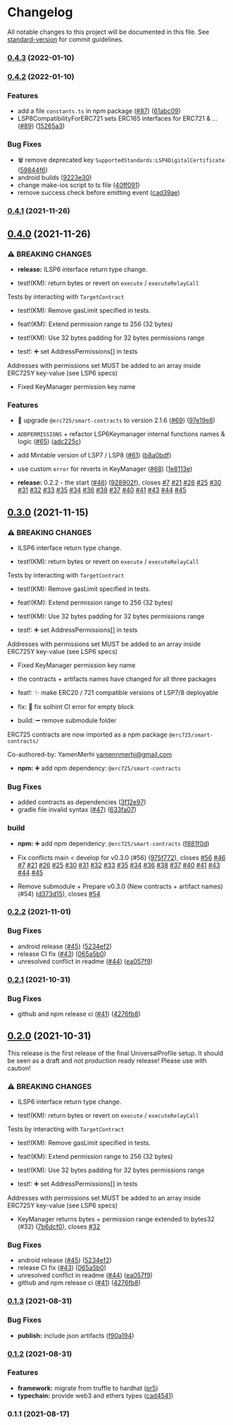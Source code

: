 # Changelog

All notable changes to this project will be documented in this file. See [standard-version](https://github.com/conventional-changelog/standard-version) for commit guidelines.

### [0.4.3](https://github.com/lukso-network/lsp-smart-contracts/compare/v0.4.2...v0.4.3) (2022-01-10)

### [0.4.2](https://github.com/lukso-network/lsp-smart-contracts/compare/v0.4.1...v0.4.2) (2022-01-10)


### Features

* add a file `constants.ts` in npm package ([#87](https://github.com/lukso-network/lsp-smart-contracts/issues/87)) ([61abc09](https://github.com/lukso-network/lsp-smart-contracts/commit/61abc09f824e502778756d3c015d7f982ebe9258))
* LSP8CompatibilityForERC721 sets ERC165 interfaces for ERC721 & … ([#89](https://github.com/lukso-network/lsp-smart-contracts/issues/89)) ([15265a3](https://github.com/lukso-network/lsp-smart-contracts/commit/15265a35e186f80031b53bb80514fa4f95b3f843))


### Bug Fixes

* :wastebasket: remove deprecated key `SupportedStandards:LSP4DigitalCertificate` ([59844f6](https://github.com/lukso-network/lsp-smart-contracts/commit/59844f602dd30f6e2ef7f0dae75b57f9cf2ed704))
* android builds ([9223e30](https://github.com/lukso-network/lsp-smart-contracts/commit/9223e307f62e251b7b3c7eee7678552350f91d5e))
* change make-ios script to ts file ([40ff091](https://github.com/lukso-network/lsp-smart-contracts/commit/40ff091444ced6488f11b55075ee9e029b9dbdae))
* remove success check before emitting event ([cad39ae](https://github.com/lukso-network/lsp-smart-contracts/commit/cad39ae189f5757a50ff735d4067557b10ae7be8))

### [0.4.1](https://github.com/lukso-network/universalprofile-smart-contracts/compare/v0.4.0...v0.4.1) (2021-11-26)

## [0.4.0](https://github.com/lukso-network/universalprofile-smart-contracts/compare/v0.3.0...v0.4.0) (2021-11-26)


### ⚠ BREAKING CHANGES

* **release:** ILSP6 interface return type change.

* test!(KM): return bytes or revert on `execute` / `executeRelayCall`

Tests by interacting with `TargetContract`

* test!(KM): Remove gasLimit specified in tests.

* feat!(KM): Extend permission range to 256 (32 bytes)

* test!(KM): Use 32 bytes padding for 32 bytes permissions range

* test!: :heavy_plus_sign: set AddressPermissions[]  in tests

Addresses with permissions set MUST be added to an array inside ERC725Y key-value (see LSP6 specs)

* Fixed KeyManager permission key name

### Features

* :pushpin: upgrade `@erc725/smart-contracts` to version 2.1.6 ([#69](https://github.com/lukso-network/universalprofile-smart-contracts/issues/69)) ([97e19e8](https://github.com/lukso-network/universalprofile-smart-contracts/commit/97e19e86b166e85e4d8f3d2c091b9aaf3c0aac32))
* `ADDPERMISSIONS` + refactor LSP6Keymanager internal functions names & logic ([#65](https://github.com/lukso-network/universalprofile-smart-contracts/issues/65)) ([adc225c](https://github.com/lukso-network/universalprofile-smart-contracts/commit/adc225c75cd0c7a5f343f2238669b69d7b11a9b8))
* add Mintable version of LSP7 / LSP8  ([#61](https://github.com/lukso-network/universalprofile-smart-contracts/issues/61)) ([b8a0bdf](https://github.com/lukso-network/universalprofile-smart-contracts/commit/b8a0bdf50074f79e6e1e020bd489038cddc872e4))
* use custom `error` for reverts in KeyManager ([#68](https://github.com/lukso-network/universalprofile-smart-contracts/issues/68)) ([1e8113e](https://github.com/lukso-network/universalprofile-smart-contracts/commit/1e8113e4cbd4578f7c18fa709406f07ce496423f))


* **release:** 0.2.2 - the start ([#46](https://github.com/lukso-network/universalprofile-smart-contracts/issues/46)) ([928902f](https://github.com/lukso-network/universalprofile-smart-contracts/commit/928902f97333465262fdb18e2d84b21a121f81e5)), closes [#7](https://github.com/lukso-network/universalprofile-smart-contracts/issues/7) [#21](https://github.com/lukso-network/universalprofile-smart-contracts/issues/21) [#26](https://github.com/lukso-network/universalprofile-smart-contracts/issues/26) [#25](https://github.com/lukso-network/universalprofile-smart-contracts/issues/25) [#30](https://github.com/lukso-network/universalprofile-smart-contracts/issues/30) [#31](https://github.com/lukso-network/universalprofile-smart-contracts/issues/31) [#32](https://github.com/lukso-network/universalprofile-smart-contracts/issues/32) [#33](https://github.com/lukso-network/universalprofile-smart-contracts/issues/33) [#35](https://github.com/lukso-network/universalprofile-smart-contracts/issues/35) [#34](https://github.com/lukso-network/universalprofile-smart-contracts/issues/34) [#36](https://github.com/lukso-network/universalprofile-smart-contracts/issues/36) [#38](https://github.com/lukso-network/universalprofile-smart-contracts/issues/38) [#37](https://github.com/lukso-network/universalprofile-smart-contracts/issues/37) [#40](https://github.com/lukso-network/universalprofile-smart-contracts/issues/40) [#41](https://github.com/lukso-network/universalprofile-smart-contracts/issues/41) [#43](https://github.com/lukso-network/universalprofile-smart-contracts/issues/43) [#44](https://github.com/lukso-network/universalprofile-smart-contracts/issues/44) [#45](https://github.com/lukso-network/universalprofile-smart-contracts/issues/45)

## [0.3.0](https://github.com/lukso-network/universalprofile-smart-contracts/compare/v0.2.2...v0.3.0) (2021-11-15)


### ⚠ BREAKING CHANGES

* ILSP6 interface return type change.

* test!(KM): return bytes or revert on `execute` / `executeRelayCall`

Tests by interacting with `TargetContract`

* test!(KM): Remove gasLimit specified in tests.

* feat!(KM): Extend permission range to 256 (32 bytes)

* test!(KM): Use 32 bytes padding for 32 bytes permissions range

* test!: :heavy_plus_sign: set AddressPermissions[]  in tests

Addresses with permissions set MUST be added to an array inside ERC725Y key-value (see LSP6 specs)

* Fixed KeyManager permission key name
* the contracts + artifacts names have changed for all three packages

* feat!: :sparkles: make ERC20 / 721 compatible versions of LSP7/8 deployable

* fix: :green_heart: fix solhint CI error for empty block

* build: :heavy_minus_sign: remove submodule folder

ERC725 contracts are now imported as a npm package `@erc725/smart-contracts/`

Co-authored-by: YamenMerhi <yamennmerhi@gmail.com>
* **npm:** :heavy_plus_sign: add npm dependency: `@erc725/smart-contracts`

### Bug Fixes

* added contracts as dependencies ([3f12e97](https://github.com/lukso-network/universalprofile-smart-contracts/commit/3f12e97a4db2033f5f3ea11bbbeba71fe4768f46))
* gradle file invalid syntax ([#47](https://github.com/lukso-network/universalprofile-smart-contracts/issues/47)) ([633fa07](https://github.com/lukso-network/universalprofile-smart-contracts/commit/633fa074802722b6d5a26e876ba3654f73f1e226))


### build

* **npm:** :heavy_plus_sign: add npm dependency: `@erc725/smart-contracts` ([f881f0d](https://github.com/lukso-network/universalprofile-smart-contracts/commit/f881f0d3501b7edab435befe0fd43cbc940fe031))


* Fix conflicts main < develop for v0.3.0 (#56) ([975f772](https://github.com/lukso-network/universalprofile-smart-contracts/commit/975f772ef6a3e827b62cf3db49d6934fb51e578a)), closes [#56](https://github.com/lukso-network/universalprofile-smart-contracts/issues/56) [#46](https://github.com/lukso-network/universalprofile-smart-contracts/issues/46) [#7](https://github.com/lukso-network/universalprofile-smart-contracts/issues/7) [#21](https://github.com/lukso-network/universalprofile-smart-contracts/issues/21) [#26](https://github.com/lukso-network/universalprofile-smart-contracts/issues/26) [#25](https://github.com/lukso-network/universalprofile-smart-contracts/issues/25) [#30](https://github.com/lukso-network/universalprofile-smart-contracts/issues/30) [#31](https://github.com/lukso-network/universalprofile-smart-contracts/issues/31) [#32](https://github.com/lukso-network/universalprofile-smart-contracts/issues/32) [#33](https://github.com/lukso-network/universalprofile-smart-contracts/issues/33) [#35](https://github.com/lukso-network/universalprofile-smart-contracts/issues/35) [#34](https://github.com/lukso-network/universalprofile-smart-contracts/issues/34) [#36](https://github.com/lukso-network/universalprofile-smart-contracts/issues/36) [#38](https://github.com/lukso-network/universalprofile-smart-contracts/issues/38) [#37](https://github.com/lukso-network/universalprofile-smart-contracts/issues/37) [#40](https://github.com/lukso-network/universalprofile-smart-contracts/issues/40) [#41](https://github.com/lukso-network/universalprofile-smart-contracts/issues/41) [#43](https://github.com/lukso-network/universalprofile-smart-contracts/issues/43) [#44](https://github.com/lukso-network/universalprofile-smart-contracts/issues/44) [#45](https://github.com/lukso-network/universalprofile-smart-contracts/issues/45)
* Remove submodule + Prepare v0.3.0 (New contracts + artifact names) (#54) ([d373d15](https://github.com/lukso-network/universalprofile-smart-contracts/commit/d373d1514bc6b24bf44acae40cf16e1f0938626b)), closes [#54](https://github.com/lukso-network/universalprofile-smart-contracts/issues/54)

### [0.2.2](https://github.com/lukso-network/universalprofile-smart-contracts/compare/v0.2.1...v0.2.2) (2021-11-01)


### Bug Fixes

* android release ([#45](https://github.com/lukso-network/universalprofile-smart-contracts/issues/45)) ([5234ef2](https://github.com/lukso-network/universalprofile-smart-contracts/commit/5234ef2485da4a0d271efc14e108e92c857d5500))
* release CI fix ([#43](https://github.com/lukso-network/universalprofile-smart-contracts/issues/43)) ([065a5b0](https://github.com/lukso-network/universalprofile-smart-contracts/commit/065a5b08fe68db7142f23874af4ab681842ea6fd))
* unresolved conflict in readme ([#44](https://github.com/lukso-network/universalprofile-smart-contracts/issues/44)) ([ea057f9](https://github.com/lukso-network/universalprofile-smart-contracts/commit/ea057f999ee4fdd58a3404d7152be920b609c3d2))

### [0.2.1](https://github.com/lukso-network/universalprofile-smart-contracts/compare/v0.2.0...v0.2.1) (2021-10-31)

### Bug Fixes

* github and npm release ci ([#41](https://github.com/lukso-network/universalprofile-smart-contracts/issues/41)) ([4276fb8](https://github.com/lukso-network/universalprofile-smart-contracts/commit/4276fb84f7d754d75513716b7a792454ea16d2ff))

## [0.2.0](https://github.com/lukso-network/universalprofile-smart-contracts/compare/v0.1.3...v0.2.0) (2021-10-31)

This release is the first release of the final UniversalProfile setup. It should be seen as a draft and not production ready release! Please use with caution!

### ⚠ BREAKING CHANGES

* ILSP6 interface return type change.

* test!(KM): return bytes or revert on `execute` / `executeRelayCall`

Tests by interacting with `TargetContract`

* test!(KM): Remove gasLimit specified in tests.

* feat!(KM): Extend permission range to 256 (32 bytes)

* test!(KM): Use 32 bytes padding for 32 bytes permissions range

* test!: :heavy_plus_sign: set AddressPermissions[]  in tests

Addresses with permissions set MUST be added to an array inside ERC725Y key-value (see LSP6 specs)

* KeyManager returns bytes + permission range extended to bytes32  (#32) ([7b6dcf0](https://github.com/lukso-network/universalprofile-smart-contracts/commit/7b6dcf022fffe51b7f2f652e5ded719dbfaea8e2)), closes [#32](https://github.com/lukso-network/universalprofile-smart-contracts/issues/32)

### Bug Fixes
* android release ([#45](https://github.com/lukso-network/universalprofile-smart-contracts/issues/45)) ([5234ef2](https://github.com/lukso-network/universalprofile-smart-contracts/commit/5234ef2485da4a0d271efc14e108e92c857d5500))
* release CI fix ([#43](https://github.com/lukso-network/universalprofile-smart-contracts/issues/43)) ([065a5b0](https://github.com/lukso-network/universalprofile-smart-contracts/commit/065a5b08fe68db7142f23874af4ab681842ea6fd))
* unresolved conflict in readme ([#44](https://github.com/lukso-network/universalprofile-smart-contracts/issues/44)) ([ea057f9](https://github.com/lukso-network/universalprofile-smart-contracts/commit/ea057f999ee4fdd58a3404d7152be920b609c3d2))
* github and npm release ci ([#41](https://github.com/lukso-network/universalprofile-smart-contracts/issues/41)) ([4276fb8](https://github.com/lukso-network/universalprofile-smart-contracts/commit/4276fb84f7d754d75513716b7a792454ea16d2ff))

### [0.1.3](https://github.com/lukso-network/universalprofile-smart-contracts/compare/v0.1.2...v0.1.3) (2021-08-31)


### Bug Fixes

* **publish:** include json artifacts ([f90a194](https://github.com/lukso-network/universalprofile-smart-contracts/commit/f90a194b94d2d26c3b173d01f715abfe31930e7f))

### [0.1.2](https://github.com/lukso-network/universalprofile-smart-contracts/compare/v0.1.1...v0.1.2) (2021-08-31)

### Features

- **framework:** migrate from truffle to hardhat ([pr5](https://github.com/lukso-network/universalprofile-smart-contracts/pull/5))
- **typechain:** provide web3 and ethers types ([cad4541](https://github.com/lukso-network/universalprofile-smart-contracts/commit/cad4541f4d0ca47742fac4800c2a43c8a158615d))

### 0.1.1 (2021-08-17)
